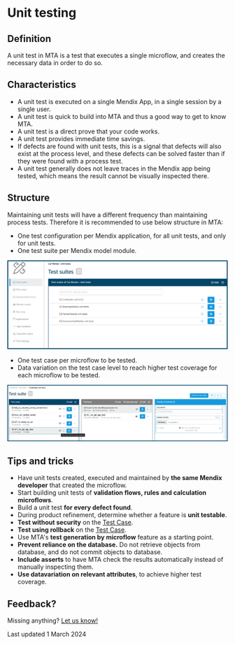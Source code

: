 # Unit testing

## Definition

A unit test in MTA is a test that executes a single microflow, and creates the necessary data in order to do so.

## Characteristics

- A unit test is executed on a single Mendix App, in a single session by a single user.
- A unit test is quick to build into MTA and thus a good way to get to know MTA.
- A unit test is a direct prove that your code works.
- A unit test provides immediate time savings.
- If defects are found with unit tests, this is a signal that defects will also exist at the process level, and these defects can be solved faster than if they were found with a process test.
- A unit test generally does not leave traces in the Mendix app being tested, which means the result cannot be visually inspected there.

## Structure

Maintaining unit tests will have a different frequency than maintaining process tests. Therefore it is recommended to use below structure in MTA:

- One test configuration per Mendix application, for all unit tests, and only for unit tests.
- One test suite per Mendix model module.

![The unit test structure](bp_ut_01.png)

- One test case per microflow to be tested.
- Data variation on the test case level to reach higher test coverage for each microflow to be tested.

![The unit test suite structure](bp_ut_02.png)

## Tips and tricks

- Have unit tests created, executed and maintained by **the same Mendix developer** that created the microflow.
- Start building unit tests of **validation flows, rules and calculation microflows**.
- Build a unit test **for every defect found**.
- During product refinement, determine whether a feature is **unit testable**.
- **Test without security** on the [Test Case](../../test-case#properties).
- **Test using rollback** on the [Test Case](../../test-case#properties).
- Use MTA's **test generation by microflow** feature as a starting point.
- **Prevent reliance on the database.** Do not retrieve objects from database, and do not commit objects to database.
- **Include asserts** to have MTA check the results automatically instead of manually inspecting them. 
- **Use datavariation on relevant attributes**, to achieve higher test coverage. 

## Feedback?
Missing anything? [Let us know!](mailto:support@menditect.com)

Last updated 1 March 2024